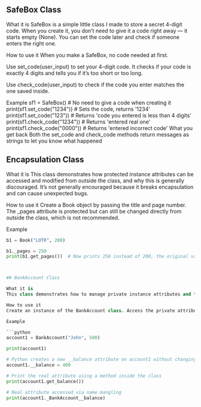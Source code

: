 ## SafeBox Class
What it is
SafeBox is a simple little class I made to store a secret 4-digit code. When you create it, you don’t need to give it a code right away — it starts empty (None). You can set the code later and check if someone enters the right one.

How to use it
When you make a SafeBox, no code needed at first.

Use set_code(user_input) to set your 4-digit code. It checks if your code is exactly 4 digits and tells you if it’s too short or too long.

Use check_code(user_input) to check if the code you enter matches the one saved inside.

Example
sf1 = SafeBox()  # No need to give a code when creating it
print(sf1.set_code("1234"))  # Sets the code, returns '1234'
print(sf1.set_code("123"))   # Returns 'code you entered is less than 4 digits'
print(sf1.check_code("1234"))  # Returns 'entered real one'
print(sf1.check_code("0000"))  # Returns 'entered incorrect code'
What you get back
Both the set_code and check_code methods return messages as strings to let you know what happened



## Encapsulation Class

What it is
This class demonstrates how protected instance attributes can be accessed and modified from outside the class, and why this is generally discouraged. It’s not generally encouraged because it breaks encapsulation and can cause unexpected bugs.

How to use it
Create a Book object by passing the title and page number. The _pages attribute is protected but can still be changed directly from outside the class, which is not recommended.

Example
```python
b1 = Book("LOTR", 200)

b1._pages = 250
print(b1.get_pages())  # Now prints 250 instead of 200, the original value



## BankAccount Class

What it is  
This class demonstrates how to manage private instance attributes and the difference between accessing them via methods inside the class versus trying to access or modify them from outside the class, including how Python’s name mangling works.

How to use it  
Create an instance of the BankAccount class. Access the private attribute via the getter method (the recommended way). If you try to access or change the private attribute directly from outside, it won’t raise an error but will create a new attribute due to name mangling, which can cause unexpected behavior.

Example

```python
account1 = BankAccount("John", 500)

print(account1)

# Python creates a new __balance attribute on account1 without changing the original private one. It doesn’t actually modify the mangled attribute.
account1.__balance = 400

# Print the real attribute using a method inside the class
print(account1.get_balance())

# Real attribute accessed via name mangling
print(account1._BankAccount__balance)

